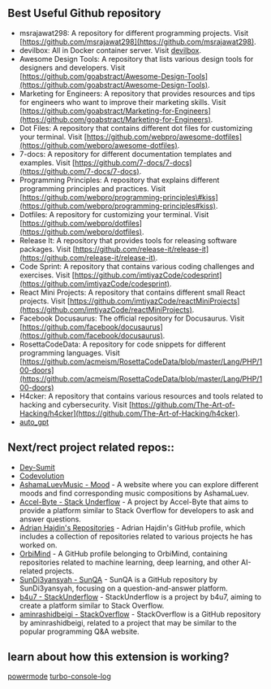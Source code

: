 ## Best Useful Github repository

* msrajawat298: A repository for different programming projects. Visit [https://github.com/msrajawat298](https://github.com/msrajawat298).
* devilbox: All in Docker container server. Visit [devilbox](https://github.com/cytopia/devilbox.git).
* Awesome Design Tools: A repository that lists various design tools for designers and developers. Visit [https://github.com/goabstract/Awesome-Design-Tools](https://github.com/goabstract/Awesome-Design-Tools).
* Marketing for Engineers: A repository that provides resources and tips for engineers who want to improve their marketing skills. Visit [https://github.com/goabstract/Marketing-for-Engineers](https://github.com/goabstract/Marketing-for-Engineers).
* Dot Files: A repository that contains different dot files for customizing your terminal. Visit [https://github.com/webpro/awesome-dotfiles](https://github.com/webpro/awesome-dotfiles).
* 7-docs: A repository for different documentation templates and examples. Visit [https://github.com/7-docs/7-docs](https://github.com/7-docs/7-docs).
* Programming Principles: A repository that explains different programming principles and practices. Visit [https://github.com/webpro/programming-principles\#kiss](https://github.com/webpro/programming-principles#kiss).
* Dotfiles: A repository for customizing your terminal. Visit [https://github.com/webpro/dotfiles](https://github.com/webpro/dotfiles).
* Release It: A repository that provides tools for releasing software packages. Visit [https://github.com/release-it/release-it](https://github.com/release-it/release-it).
* Code Sprint: A repository that contains various coding challenges and exercises. Visit [https://github.com/imtiyazCode/codesprint](https://github.com/imtiyazCode/codesprint).
* React Mini Projects: A repository that contains different small React projects. Visit [https://github.com/imtiyazCode/reactMiniProjects](https://github.com/imtiyazCode/reactMiniProjects).
* Facebook Docusaurus: The official repository for Docusaurus. Visit [https://github.com/facebook/docusaurus](https://github.com/facebook/docusaurus).
* RosettaCodeData: A repository for code snippets for different programming languages. Visit [https://github.com/acmeism/RosettaCodeData/blob/master/Lang/PHP/100-doors](https://github.com/acmeism/RosettaCodeData/blob/master/Lang/PHP/100-doors)  
* H4cker: A repository that contains various resources and tools related to hacking and cybersecurity. Visit [https://github.com/The-Art-of-Hacking/h4cker](https://github.com/The-Art-of-Hacking/h4cker).
* [auto_gpt](https://news.agpt.co/)
## Next/rect project related repos::
* [Dey-Sumit](https://github.com/Dey-Sumit)
* [Codevolution](https://github.com/gopinav)
* [AshamaLuevMusic - Mood](https://www.ashamaluevmusic.com/mood) - A website where you can explore different moods and find corresponding music compositions by AshamaLuev.
* [Accel-Byte - Stack Underflow](https://github.com/Accel-Byte/Stack-Underflow) - A project by Accel-Byte that aims to provide a platform similar to Stack Overflow for developers to ask and answer questions.
* [Adrian Hajdin's Repositories](https://github.com/adrianhajdin?tab=repositories) - Adrian Hajdin's GitHub profile, which includes a collection of repositories related to various projects he has worked on.
* [OrbiMind](https://github.com/orbimind/) - A GitHub profile belonging to OrbiMind, containing repositories related to machine learning, deep learning, and other AI-related projects.
* [SunDi3yansyah - SunQA](https://github.com/SunDi3yansyah/SunQA) - SunQA is a GitHub repository by SunDi3yansyah, focusing on a question-and-answer platform.
* [b4u7 - StackUnderflow](https://github.com/b4u7/StackUnderflow) - StackUnderflow is a project by b4u7, aiming to create a platform similar to Stack Overflow.
* [aminrashidbeigi - StackOverflow](https://github.com/aminrashidbeigi/stackoverflow) - StackOverflow is a GitHub repository by aminrashidbeigi, related to a project that may be similar to the popular programming Q&A website.

## learn about how this extension is working?
[powermode](https://github.com/hoovercj)
[turbo-console-log](https://github.com/Chakroun-Anas/turbo-console-log)